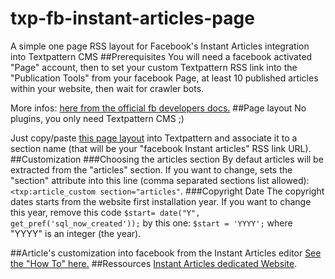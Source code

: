 # txp-fb-instant-articles-page
A simple one page RSS layout for Facebook's Instant Articles integration into Textpattern CMS
##Prerequisites
You will need a facebook activated "Page" account, then to set your custom Textpattern RSS link into the "Publication Tools" from your facebook Page, at least 10 published articles within your website, then wait for crawler bots.

More infos: [here from the official fb developers docs.](https://developers.facebook.com/docs/instant-articles/publishing/setup-rss-feed)
##Page layout
No plugins, you only need Textpattern CMS ;)

Just copy/paste [this page layout](https://github.com/cara-tm/txp-fb-instant-articles-page/blob/master/page) into Textpattern and associate it to a section name (that will be your "facebook Instant articles" RSS link URL).
##Customization
###Choosing the articles section
By defaut articles will be extracted from the "articles" section. If you want to change, sets the "section" attribute into this line (comma separated sections list allowed): `<txp:article_custom section="articles"`.
###Copyright Date
The copyright dates starts from the website first installation year. If you want to change this year, remove this code `$start= date("Y", get_pref('sql_now_created'));` by this one: `$start = 'YYYY';` where "YYYY" is an integer (the year).

##Article's customization into facebook from the Instant Articles editor
[See the "How To" here.](https://developers.facebook.com/docs/instant-articles/guides/format-overview)
##Ressources
[Instant Articles dedicated Website](https://instantarticles.fb.com/).
